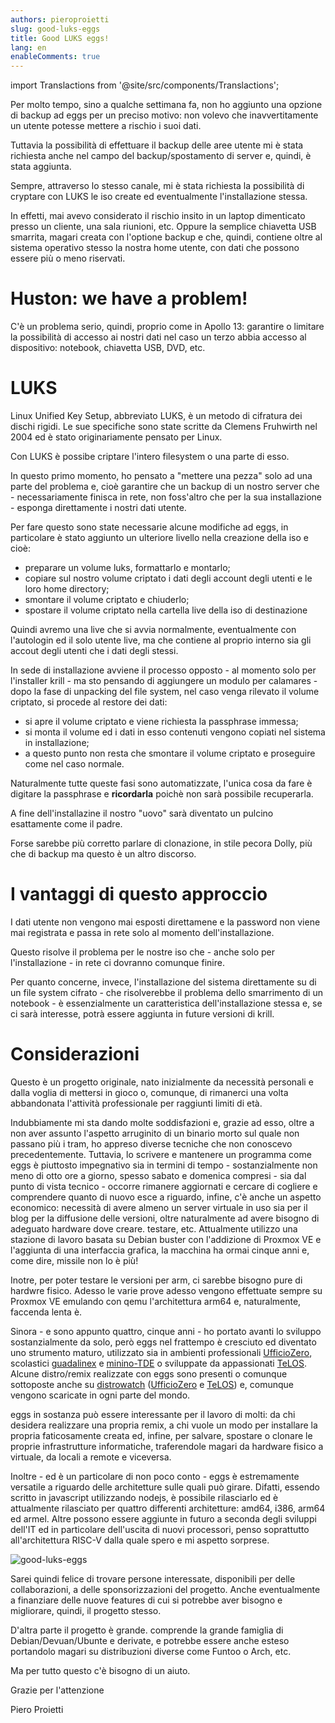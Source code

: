 ```yaml
---
authors: pieroproietti
slug: good-luks-eggs
title: Good LUKS eggs!
lang: en
enableComments: true
---
```

import Translactions from '@site/src/components/Translactions';

<Translactions />


Per molto tempo, sino a qualche settimana fa, non ho aggiunto una opzione di backup ad eggs per un preciso motivo: non volevo che inavvertitamente un utente potesse mettere a rischio i suoi dati.

Tuttavia la possibilità di effettuare il backup delle aree utente mi è stata richiesta anche nel campo del backup/spostamento di server e, quindi, è stata aggiunta.

Sempre, attraverso lo stesso canale, mi è stata richiesta la possibilità di cryptare con LUKS le iso create ed eventualmente l'installazione stessa.

In effetti, mai avevo considerato il rischio insito in un laptop dimenticato presso un cliente, una sala riunioni, etc. Oppure la semplice chiavetta USB smarrita, magari creata con l'optione backup e che, quindi, contiene oltre al sistema operativo stesso la nostra home utente, con dati che possono essere più o meno riservati.

# Huston: we have a problem!
C'è un problema serio, quindi, proprio come in Apollo 13: garantire o limitare la possibilità di accesso ai nostri dati nel caso un terzo abbia accesso al dispositivo: notebook, chiavetta USB, DVD, etc.

# LUKS 

Linux Unified Key Setup, abbreviato LUKS, è un metodo di cifratura dei dischi rigidi. Le sue specifiche sono state scritte da Clemens Fruhwirth nel 2004 ed è stato originariamente pensato per Linux. 

Con LUKS è possibe criptare l'intero filesystem o una parte di esso.

In questo primo momento, ho pensato a "mettere una pezza" solo ad una parte del problema e, cioè garantire che un backup di un nostro server che - necessariamente finisca in rete, non foss'altro che per la sua installazione - esponga direttamente i nostri dati utente.

Per fare questo sono state necessarie alcune modifiche ad eggs, in particolare è stato aggiunto un ulteriore livello nella creazione della iso e cioè:
* preparare un volume luks, formattarlo e montarlo;
* copiare sul nostro volume criptato i dati degli account degli utenti e le loro home directory;
* smontare il volume criptato e chiuderlo;
* spostare il volume criptato nella cartella live della iso di destinazione

Quindi avremo una live che si avvia normalmente, eventualmente con l'autologin ed il solo utente live, ma che contiene al proprio interno sia gli accout degli utenti che i dati degli stessi.

In sede di installazione avviene il processo opposto - al momento solo per l'installer krill - ma sto pensando di aggiungere un modulo per calamares - dopo la fase di unpacking del file system, nel caso venga rilevato il volume criptato, si procede al restore dei dati:
* si apre il volume criptato e viene richiesta la passphrase immessa;
* si monta il volume ed i dati in esso contenuti vengono copiati nel sistema in installazione;
* a questo punto non resta che smontare il volume criptato e proseguire come nel caso normale.

Naturalmente tutte queste fasi sono automatizzate, l'unica cosa da fare è digitare la passphrase e **ricordarla** poichè non sarà possibile recuperarla.

A fine dell'installazine il nostro "uovo" sarà diventato un pulcino esattamente come il padre.

Forse sarebbe più corretto parlare di clonazione, in stile pecora Dolly, più che di backup ma questo è un altro discorso.

# I vantaggi di questo approccio

I dati utente non vengono mai esposti direttamene e la password non viene mai registrata e passa in rete solo al momento dell'installazione.

Questo risolve il problema per le nostre iso che - anche solo per l'installazione - in rete ci dovranno comunque finire.

Per quanto concerne, invece, l'installazione del sistema direttamente su di un file system cifrato - che risolverebbe il problema dello smarrimento di un notebook - è essenzialmente un caratteristica dell'installazione stessa e, se ci sarà interesse, potrà essere aggiunta in future versioni di krill.

# Considerazioni

Questo è un progetto originale, nato inizialmente da necessità personali e dalla voglia di mettersi in gioco o, comunque, di rimanerci una volta abbandonata l'attività professionale per raggiunti limiti di età.

Indubbiamente mi sta dando molte soddisfazioni e, grazie ad esso, oltre a non aver assunto l'aspetto arruginito di un binario morto sul quale non passano più i tram, ho appreso diverse tecniche che non conoscevo precedentemente. Tuttavia, lo scrivere e mantenere un programma come eggs è piuttosto impegnativo sia in termini di tempo - sostanzialmente non meno di otto ore a giorno, spesso sabato e domenica compresi - sia dal punto di vista tecnico - occorre rimanere aggiornati e cercare di cogliere e comprendere quanto di nuovo esce a riguardo, infine, c'è anche un aspetto economico: necessità di avere almeno un server virtuale in uso sia per il blog per la diffusione delle versioni, oltre naturalmente ad avere bisogno di adeguato hardware dove creare. testare, etc.  Attualmente utilizzo una stazione di lavoro basata su Debian buster con l'addizione di Proxmox VE e l'aggiunta di una interfaccia grafica, la macchina ha ormai cinque anni e, come dire, missile non lo è più!

Inotre, per poter testare le versioni per arm, ci sarebbe bisogno pure di hardwre fisico. Adesso le varie prove adesso vengono effettuate sempre su Proxmox VE emulando con qemu l'architettura arm64 e, naturalmente, faccenda lenta è.

Sinora - e sono appunto quattro, cinque anni  - ho portato avanti lo sviluppo sostanzialmente da solo, però eggs nel frattempo è cresciuto ed diventato uno strumento maturo, utilizzato sia in ambienti professionali [UfficioZero](https://www.ufficiozero.org/), scolastici [guadalinex](https://github.com/aosucas499/guadalinex) e [minino-TDE](https://github.com/aosucas499/minino-TDE) o sviluppate da appassionati [TeLOS](https://sourceforge.net/projects/teloslinux/). Alcune distro/remix realizzate con eggs sono presenti o comunque sottoposte anche su [distrowatch](https://distrowatch.com/) ([UfficioZero](https://distrowatch.com/table.php?distribution=ufficiozero) e [TeLOS](https://distrowatch.com/table.php?distribution=telos)) e, comunque vengono scaricate in ogni parte del mondo.

eggs in sostanza può essere interessante per il lavoro di molti: da chi desidera realizzare una propria remix, a chi vuole un modo per installare la propria faticosamente creata ed, infine, per salvare, spostare o clonare le proprie infrastrutture informatiche, traferendole magari da hardware fisico a virtuale, da locali a remote e viceversa.

Inoltre - ed è un particolare di non poco conto - eggs è estremamente versatile a riguardo delle architetture sulle quali può girare. Difatti, essendo scritto in javascript utilizzando nodejs, è possibile rilasciarlo ed è attualmente rilasciato per quattro differenti architetture: amd64, i386, arm64 ed armel. Altre possono essere aggiunte in futuro a seconda degli sviluppi dell'IT ed in particolare dell'uscita di nuovi processori, penso soprattutto all'architettura RISC-V dalla quale spero e mi aspetto sorprese.

![good-luks-eggs](/images/good-luks-eggs.jpg)

Sarei quindi felice di trovare persone interessate, disponibili per delle collaborazioni, a delle sponsorizzazioni del progetto. Anche eventualmente a finanziare delle nuove features di cui si potrebbe aver bisogno e migliorare, quindi, il progetto stesso.

D'altra parte il progetto è grande. comprende la grande famiglia di Debian/Devuan/Ubunte e derivate, e potrebbe essere anche esteso portandolo magari su distribuzioni diverse come Funtoo o Arch, etc.

Ma per tutto questo c'è bisogno di un aiuto.

Grazie per l'attenzione

Piero Proietti
